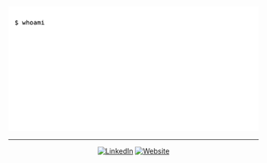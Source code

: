 ![Typing Animation](output.gif)

---

<div align="center">

[![LinkedIn](https://img.shields.io/badge/LinkedIn-df0024?style=for-the-badge&logo=linkedin&logoColor=white)](https://linkedin.com/in/natejswenson)
[![Website](https://img.shields.io/badge/Website-00ab9f?style=for-the-badge&logo=About.me&logoColor=white)](https://natejswenson.com)

</div>

